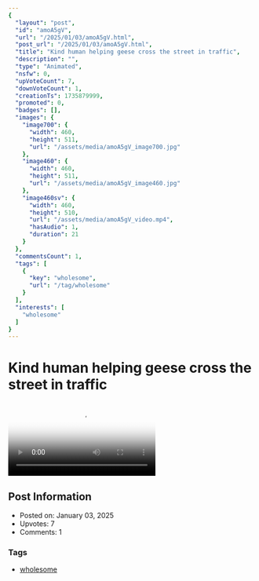 ```yaml
---
{
  "layout": "post",
  "id": "amoA5gV",
  "url": "/2025/01/03/amoA5gV.html",
  "post_url": "/2025/01/03/amoA5gV.html",
  "title": "Kind human helping geese cross the street in traffic",
  "description": "",
  "type": "Animated",
  "nsfw": 0,
  "upVoteCount": 7,
  "downVoteCount": 1,
  "creationTs": 1735879999,
  "promoted": 0,
  "badges": [],
  "images": {
    "image700": {
      "width": 460,
      "height": 511,
      "url": "/assets/media/amoA5gV_image700.jpg"
    },
    "image460": {
      "width": 460,
      "height": 511,
      "url": "/assets/media/amoA5gV_image460.jpg"
    },
    "image460sv": {
      "width": 460,
      "height": 510,
      "url": "/assets/media/amoA5gV_video.mp4",
      "hasAudio": 1,
      "duration": 21
    }
  },
  "commentsCount": 1,
  "tags": [
    {
      "key": "wholesome",
      "url": "/tag/wholesome"
    }
  ],
  "interests": [
    "wholesome"
  ]
}
---
```


# Kind human helping geese cross the street in traffic

<video controls playsinline loop poster="/assets/media/amoA5gV_image460.jpg">
  <source src="/assets/media/amoA5gV_video.mp4" type="video/mp4">
  Your browser does not support the video tag.
</video>

## Post Information

- Posted on: January 03, 2025
- Upvotes: 7
- Comments: 1

### Tags

- [wholesome](/tag/wholesome)
